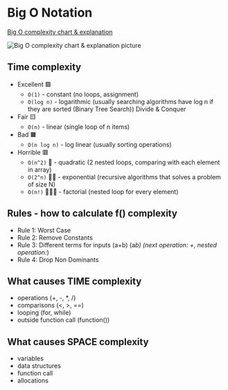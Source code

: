 # Big O Notation

[Big O complexity chart & explanation](https://towardsdatascience.com/understanding-time-complexity-with-python-examples-2bda6e8158a7)

![Big O complexity chart & explanation picture](https://miro.medium.com/v2/resize:fit:1400/format:webp/1*5ZLci3SuR0zM_QlZOADv8Q.jpeg)

## Time complexity

- Excellent 🟩
  - `O(1)`        - constant (no loops, assignment)
  - `O(log n)`    - logarithmic (usually searching algorithms have log n if they are sorted (Binary Tree Search)) Divide & Conquer
- Fair 🟨
  - `O(n)`        - linear (single loop of n items)
- Bad 🟧
  - `O(n log n)`  - log linear (usually sorting operations)
- Horrible 🟥
  - `O(n^2)` 🐌     - quadratic (2 nested loops, comparing with each element in array)
  - `O(2^n)` 🐌🐌     - exponential (recursive algorithms that solves a problem of size N)
  - `O(n!)`  🐌🐌🐌     - factorial (nested loop for every element)

## Rules - how to calculate f() complexity

- Rule 1: Worst Case
- Rule 2: Remove Constants
- Rule 3: Different terms for inputs (a+b) (a*b)  (next operation: +, nested operation:*)
- Rule 4: Drop Non Dominants

## What causes TIME complexity

- operations (+, -, *, /)
- comparisons (<, >, ==)
- looping (for, while)
- outside function call (function())

## What causes SPACE complexity

- variables
- data structures
- function call
- allocations
